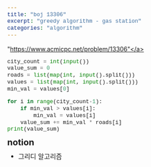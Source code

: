 ```yaml
---
title: "boj 13306"
excerpt: "greedy algorithm - gas station"
categories: "algorithm"
---
```


<style>
code {
  font-family: Consolas,"courier new";
  padding: 2px;
  font-size: 90%;
}
</style>

<a herf = "https://www.acmicpc.net/problem/13306">"https://www.acmicpc.net/problem/13306"</a>

```python
city_count = int(input())
value_sum = 0
roads = list(map(int, input().split()))
values = list(map(int, input().split()))
min_val = values[0]

for i in range(city_count-1):
    if min_val > values[i]:
        min_val = values[i]
    value_sum += min_val * roads[i]
print(value_sum)
```

<div style = "font-size: 20px; line-height: 15px;">
<strong>notion</strong><br>
</div>

<div style = "font-size: 15px; line-height: 20px;">
<ul>
<li>그리디 알고리즘</li>
</ul>



    